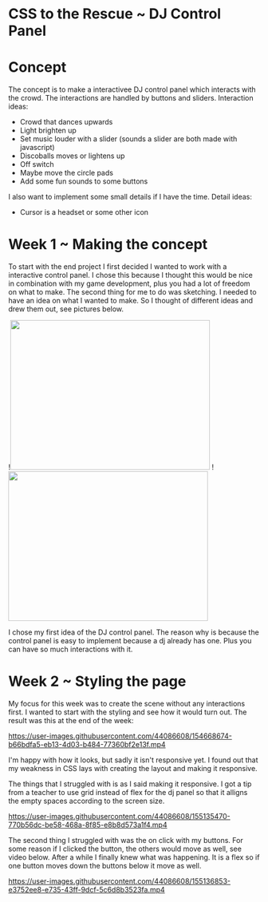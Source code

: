 # CSS to the Rescue ~ DJ Control Panel

# Concept
The concept is to make a interactivee DJ control panel which interacts with the crowd. The interactions are handled by buttons and sliders. 
Interaction ideas:
- Crowd that dances upwards
- Light brighten up
- Set music louder with a slider (sounds a slider are both made with javascript)
- Discoballs moves or lightens up
- Off switch
- Maybe move the circle pads
- Add some fun sounds to some buttons

I also want to implement some small details if I have the time.
Detail ideas:
- Cursor is a headset or some other icon


# Week 1 ~ Making the concept
To start with the end project I first decided I wanted to work with a interactive control panel. I chose this because I thought this would be nice in combination with my game development, plus you had a lot of freedom on what to make. 
The second thing for me to do was sketching. I needed to have an idea on what I wanted to make. So I thought of different ideas and drew them out, see pictures below. 

!<img src="https://user-images.githubusercontent.com/44086608/154667193-96b281ac-8ed6-412b-ba8a-4073e3e138e4.jpg" width="400" height="300"> !<img src="https://user-images.githubusercontent.com/44086608/154667192-15966f4e-a052-484f-8645-43afebe49e3f.jpg" width="400" height="300">

I chose my first idea of the DJ control panel. The reason why is because the control panel is easy to implement because a dj already has one. Plus you can have so much interactions with it. 

# Week 2 ~ Styling the page
My focus for this week was to create the scene without any interactions first. I wanted to start with the styling and see how it would turn out. 
The result was this at the end of the week:

https://user-images.githubusercontent.com/44086608/154668674-b66bdfa5-eb13-4d03-b484-77360bf2e13f.mp4

I'm happy with how it looks, but sadly it isn't responsive yet. I found out that my weakness in CSS lays with creating the layout and making it responsive. 

The things that I struggled with is as I said making it responsive. I got a tip from a teacher to use grid instead of flex for the dj panel so that it alligns the empty spaces according to the screen size.

https://user-images.githubusercontent.com/44086608/155135470-770b56dc-be58-468a-8f85-e8b8d573a1f4.mp4

The second thing I struggled with was the on click with my buttons. For some reason if I clicked the button, the others would move as well, see video below. After a while I finally knew what was happening. It is a flex so if one button moves down the buttons below it move as well. 

https://user-images.githubusercontent.com/44086608/155136853-e3752ee8-e735-43ff-9dcf-5c6d8b3523fa.mp4


